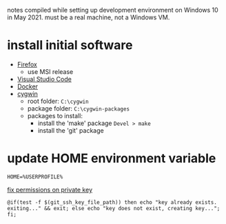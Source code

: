 notes compiled while setting up development environment on Windows 10 in May 2021.  must be a real machine, not a Windows VM.

# install initial software

- [Firefox](https://www.mozilla.org/en-US/firefox/all/#product-desktop-release)  
  + use MSI release
- [Visual Studio Code](https://code.visualstudio.com/)  
- [Docker](https://docs.docker.com/get-docker/)  
- [cygwin](https://cygwin.com/cygwin-ug-net/setup-net.html#internet-setup)
  + root folder: `C:\cygwin`
  + package folder: `C:\cygwin-packages`
  + packages to install: 
    - install the 'make' package `Devel > make`
    - install the 'git' package
 
# update HOME environment variable

```
HOME=%USERPROFILE%
```

[fix permissions on private key](https://itectec.com/superuser/windows-ssh-permissions-for-private-key-are-too-open/)

	@if(test -f $(git_ssh_key_file_path)) then echo "key already exists. exiting..." && exit; else echo "key does not exist, creating key..."; fi;

